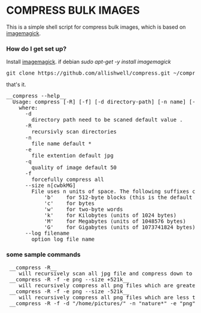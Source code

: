 # COMPRESS BULK IMAGES #

This is a simple shell script for compress bulk images, which is based on [imagemagick](http://www.imagemagick.org/). 

### How do I get set up? ###

Install [imagemagick](http://www.imagemagick.org/script/install-source.php#unix).
if debian *sudo apt-get -y install imagemagick*

<pre>
git clone https://github.com/allishwell/compress.git ~/compress && cd ~/compress && ln -s ~/compress/compress.sh compress && echo 'export PATH=$PATH:~/compress' >> ~/.bashrc && bash
</pre>
that's it.
<pre>
__compress --help__
  Usage: compress [-R] [-f] [-d directory-path] [-n name] [-e extention] [-q quality]
    where:
      -d 
        directory path need to be scaned default value .
      -R
        recursivly scan directories
      -n 
        file name default * 
      -e 
        file extention default jpg
      -q 
        quality of image default 50
      -f 
        forcefully compress all
      --size n[cwbkMG]
        File uses n units of space. The following suffixes can be used:
            'b'    for 512-byte blocks (this is the default if no suffix  is used)
            'c'    for bytes
            'w'    for two-byte words
            'k'    for Kilobytes (units of 1024 bytes)
            'M'    for Megabytes (units of 1048576 bytes)
            'G'    for Gigabytes (units of 1073741824 bytes)
      --log filename
        option log file name
</pre>

### some sample commands ###
<pre>
 __compress -R__
    will recursively scan all jpg file and compress down to 50%
 __compress -R -f -e png --size +521k__
    will recursively compress all png files which are greater than 512k size
 __compress -R -f -e png --size -521k__
    will recursively compress all png files which are less than 512k size
 __compress -R -f -d "/home/pictures/" -n "nature*" -e "png" -q 70__
 </pre>